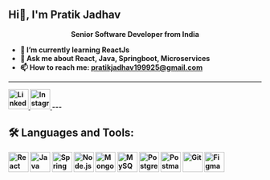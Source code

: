 ## Hi👋, I'm Pratik Jadhav
<p align="center">
  <strong>Senior Software Developer from India<strong>
</p>


- 🌱 I’m currently learning ReactJs
- 💬 Ask me about React, Java, Springboot, Microservices
- 📫 How to reach me: pratikjadhav199925@gmail.com

---
<a href="https://www.linkedin.com/in/pratikmukundjadhav/" target="_blank">
  <img src="https://img.icons8.com/color/48/linkedin.png" alt="LinkedIn" width="40" height="40"/>
</a>
<a href="https://www.instagram.com/pratikjdv10/" target="_blank">
  <img src="https://img.icons8.com/color/48/instagram-new--v1.png" alt="Instagram" width="40" height="40"/>
</a>
---


## 🛠️ Languages and Tools:

<p align="left">
  <img src="https://cdn.jsdelivr.net/gh/devicons/devicon/icons/react/react-original.svg" alt="React" width="40" height="40"/>
  <img src="https://cdn.jsdelivr.net/gh/devicons/devicon/icons/java/java-original.svg" alt="Java" width="40" height="40"/>
  <img src="https://cdn.jsdelivr.net/gh/devicons/devicon/icons/spring/spring-original.svg" alt="Spring Boot" width="40" height="40"/>
  <img src="https://cdn.jsdelivr.net/gh/devicons/devicon/icons/nodejs/nodejs-original.svg" alt="Node.js" width="40" height="40"/>
  <img src="https://cdn.jsdelivr.net/gh/devicons/devicon/icons/mongodb/mongodb-original.svg" alt="MongoDB" width="40" height="40"/>
  <img src="https://cdn.jsdelivr.net/gh/devicons/devicon/icons/mysql/mysql-original.svg" alt="MySQL" width="40" height="40"/>
  <img src="https://cdn.jsdelivr.net/gh/devicons/devicon/icons/postgresql/postgresql-original.svg" alt="PostgreSQL" width="40" height="40"/>
  <img src="https://cdn.jsdelivr.net/gh/devicons/devicon/icons/postman/postman-original.svg" alt="Postman" width="40" height="40"/>
  <img src="https://cdn.jsdelivr.net/gh/devicons/devicon/icons/git/git-original.svg" alt="Git" width="40" height="40"/>
  <img src="https://cdn.jsdelivr.net/gh/devicons/devicon/icons/figma/figma-original.svg" alt="Figma" width="40" height="40"/>
</p>




